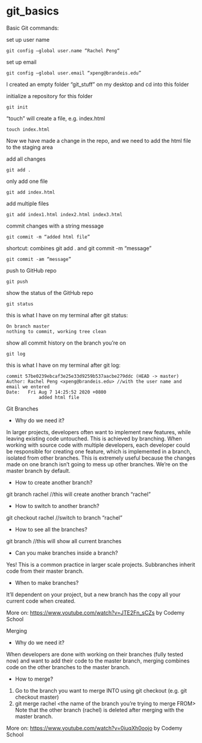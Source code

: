 # git_basics

<h>Basic Git commands</h>:

set up user name

    git config —global user.name “Rachel Peng“ 		     

set up email

    git config —global user.email “xpeng@brandeis.edu” 	 

I created an empty folder “git_stuff” on my desktop and cd into this folder 

initialize a repository for this folder

    git init 						                   

“touch” will create a file, e.g. index.html

    touch index.html 					               

Now we have made a change in the repo, and we need to add the html file to the staging area

add all changes

    git add . 						             

only add one file

    git add index.html 				        	 

add multiple files 

    git add index1.html index2.html index3.html 		

commit changes with a string message

    git commit -m “added html file” 
    
shortcut: combines git add . and git commit -m “message”

    git commit -am “message” 				

push to GitHub repo

    git push 						

show the status of the GitHub repo

    git status 						 

this is what I have on my terminal after git status:

    On branch master
    nothing to commit, working tree clean

show all commit history on the branch you’re on

    git log 					

this is what I have on my terminal after git log:

    commit 57be0239ebcaf3e25e33d9259b537aacbe279ddc (HEAD -> master)
    Author: Rachel Peng <xpeng@brandeis.edu> //with the user name and email we entered
    Date:   Fri Aug 7 14:25:52 2020 +0800
                added html file 








Git Branches 

- Why do we need it?

In larger projects, developers often want to implement new features, while leaving existing code untouched. This is achieved by branching. When working with source code with multiple developers, each developer could be responsible for creating one feature, which is implemented in a branch, isolated from other branches. This is extremely useful because the changes made on one branch isn’t going to mess up other branches. We’re on the master branch by default. 

- How to create another branch?

git branch rachel //this will create another branch “rachel”

- How to switch to another branch?

git checkout rachel //switch to branch “rachel”

- How to see all the branches?

git branch //this will show all current branches 

- Can you make branches inside a branch?

Yes! This is a common practice in larger scale projects. Subbranches inherit code from their master branch. 

- When to make branches?

It’ll dependent on your project, but a new branch has the copy all your current code when created. 

More on: https://www.youtube.com/watch?v=JTE2Fn_sCZs by Codemy School 








Merging  

-  Why do we need it?

When developers are done with working on their branches (fully tested now) and want to add their code to the master branch, merging combines code on the other branches to the master branch.

- How to merge?
1. Go to the branch you want to merge INTO using git checkout (e.g. git checkout master)
2. git merge rachel <the name of the branch you’re trying to merge FROM>
Note that the other branch (rachel) is deleted after merging with the master branch.  

More on: https://www.youtube.com/watch?v=0iuqXh0oojo by Codemy School 














